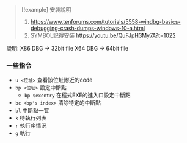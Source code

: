 >[!example] 安裝說明
>1. https://www.tenforums.com/tutorials/5558-windbg-basics-debugging-crash-dumps-windows-10-a.html
>2. SYMBOL記得安裝
>https://youtu.be/QuFJpH3My7A?t=1022



說明:
X86 DBG -> 32bit file
X64 DBG -> 64bit file


###  一些指令

- `u <位址>` 查看該位址附近的code
- `bp <位址>` 設定中斷點
	- `bp $exentry` 在程式EXE的進入口設定中斷點
- `bc <bp's index>` 清除特定的中斷點
- `bl` 中斷點一覽
- `k` 待執行列表
- `r` 執行序情況
- `g` 執行
